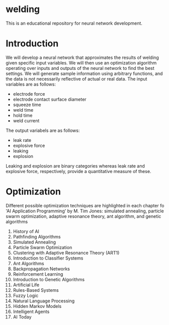 # welding
This is an educational repository for neural network development. 

# Introduction
We will develop a neural network that approximates the results of welding given specific input variables. We will then use an optimization algorithm operating over inputs and outputs of the neural network to find the best settings. We will generate sample information using arbitrary functions, and the data is not necessarily reflective of actual or real data. The input variables are as follows:

* electrode force
* electrode contact surface diameter
* squeeze time
* weld time
* hold time
* weld current

The output variabels are as follows:

* leak rate
* explosive force
* leaking
* explosion

Leaking and explosion are binary categories whereas leak rate and explosive force, respectively, provide a quantitative measure of these.

# Optimization
Different possible optimization techniques are highlighted in each chapter fo 'AI Application Programming' by M. Tim Jones: simulated annealing, particle swarm optimization, adaptive resonance theory, ant algorithm, and genetic algorithms

1. History of AI
2. Pathfinding Algorithms
3. Simulated Annealing
4. Particle Swarm Optimization
5. Clustering with Adaptive Resonance Theory (ART1)
6. Introduction to Classifier Systems
7. Ant Algorithms
8. Backpropagation Networks
9. Reinforcement Learning
10. Introduction to Genetic Algorithms
11. Artificial Life
12. Rules-Based Systems
13. Fuzzy Logic
14. Natural Language Processing
15. Hidden Markov Models
16. Intelligent Agents
17. AI Today

